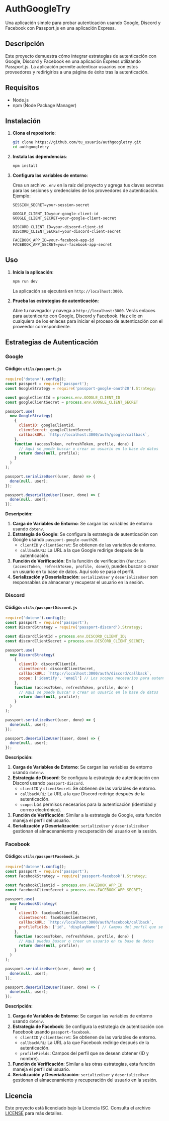 # AuthGoogleTry

Una aplicación simple para probar autenticación usando Google, Discord y Facebook con Passport.js en una aplicación Express.

## Descripción

Este proyecto demuestra cómo integrar estrategias de autenticación con Google, Discord y Facebook en una aplicación Express utilizando Passport.js. La aplicación permite autenticar usuarios con estos proveedores y redirigirlos a una página de éxito tras la autenticación.

## Requisitos

- Node.js
- npm (Node Package Manager)

## Instalación

1. **Clona el repositorio**:

   ```bash
   git clone https://github.com/tu_usuario/authgoogletry.git
   cd authgoogletry
   ```

2. **Instala las dependencias**:

   ```bash
   npm install
   ```

3. **Configura las variables de entorno**:

   Crea un archivo `.env` en la raíz del proyecto y agrega tus claves secretas para las sesiones y credenciales de los proveedores de autenticación. Ejemplo:

   ```env
   SESSION_SECRET=your-session-secret

   GOOGLE_CLIENT_ID=your-google-client-id
   GOOGLE_CLIENT_SECRET=your-google-client-secret

   DISCORD_CLIENT_ID=your-discord-client-id
   DISCORD_CLIENT_SECRET=your-discord-client-secret

   FACEBOOK_APP_ID=your-facebook-app-id
   FACEBOOK_APP_SECRET=your-facebook-app-secret
   ```

## Uso

1. **Inicia la aplicación**:

   ```bash
   npm run dev
   ```

   La aplicación se ejecutará en `http://localhost:3000`.

2. **Prueba las estrategias de autenticación**:

   Abre tu navegador y navega a `http://localhost:3000`. Verás enlaces para autenticarte con Google, Discord y Facebook. Haz clic en cualquiera de los enlaces para iniciar el proceso de autenticación con el proveedor correspondiente.

## Estrategias de Autenticación

### Google

#### Código: `utils/passport.js`

```javascript
require('dotenv').config();
const passport = require('passport'); 
const GoogleStrategy = require('passport-google-oauth20').Strategy; 

const googleClientId = process.env.GOOGLE_CLIENT_ID
const googleClientSecret = process.env.GOOGLE_CLIENT_SECRET 

passport.use( 
  new GoogleStrategy( 
    { 
      clientID: googleClientId, 
      clientSecret: googleClientSecret, 
      callbackURL: `http://localhost:3000/auth/google/callback`, 
    }, 
    function (accessToken, refreshToken, profile, done) { 
      // Aquí se puede buscar o crear un usuario en la base de datos
      return done(null, profile); 
    } 
  ) 
); 

passport.serializeUser((user, done) => { 
  done(null, user); 
}); 

passport.deserializeUser((user, done) => { 
  done(null, user);
}); 
```

**Descripción:**

1. **Carga de Variables de Entorno**: Se cargan las variables de entorno usando `dotenv`.
2. **Estrategia de Google**: Se configura la estrategia de autenticación con Google usando `passport-google-oauth20`.
   - `clientID` y `clientSecret`: Se obtienen de las variables de entorno.
   - `callbackURL`: La URL a la que Google redirige después de la autenticación.
3. **Función de Verificación**: En la función de verificación (`function (accessToken, refreshToken, profile, done)`), puedes buscar o crear un usuario en tu base de datos. Aquí solo se pasa el perfil.
4. **Serialización y Deserialización**: `serializeUser` y `deserializeUser` son responsables de almacenar y recuperar el usuario en la sesión.

### Discord

#### Código: `utils/passportDiscord.js`

```javascript
require('dotenv').config();
const passport = require('passport');
const DiscordStrategy = require('passport-discord').Strategy;

const discordClientId = process.env.DISCORD_CLIENT_ID;
const discordClientSecret = process.env.DISCORD_CLIENT_SECRET;

passport.use(
  new DiscordStrategy(
    {
      clientID: discordClientId,
      clientSecret: discordClientSecret,
      callbackURL: `http://localhost:3000/auth/discord/callback`,
      scope: ['identify', 'email'] // Los scopes necesarios para autenticar al usuario
    },
    function (accessToken, refreshToken, profile, done) {
      // Aquí se puede buscar o crear un usuario en la base de datos
      return done(null, profile);
    }
  )
);

passport.serializeUser((user, done) => {
  done(null, user);
});

passport.deserializeUser((user, done) => {
  done(null, user);
});
```

**Descripción:**

1. **Carga de Variables de Entorno**: Se cargan las variables de entorno usando `dotenv`.
2. **Estrategia de Discord**: Se configura la estrategia de autenticación con Discord usando `passport-discord`.
   - `clientID` y `clientSecret`: Se obtienen de las variables de entorno.
   - `callbackURL`: La URL a la que Discord redirige después de la autenticación.
   - `scope`: Los permisos necesarios para la autenticación (identidad y correo electrónico).
3. **Función de Verificación**: Similar a la estrategia de Google, esta función maneja el perfil del usuario.
4. **Serialización y Deserialización**: `serializeUser` y `deserializeUser` gestionan el almacenamiento y recuperación del usuario en la sesión.

### Facebook

#### Código: `utils/passportFacebook.js`

```javascript
require('dotenv').config();
const passport = require('passport');
const FacebookStrategy = require('passport-facebook').Strategy;

const facebookClientId = process.env.FACEBOOK_APP_ID
const facebookClientSecret = process.env.FACEBOOK_APP_SECRET;

passport.use(
  new FacebookStrategy(
    {
      clientID: facebookClientId,
      clientSecret: facebookClientSecret,
      callbackURL: `http://localhost:3000/auth/facebook/callback`,
      profileFields: ['id', 'displayName'] // Campos del perfil que se desean obtener
    },
    function (accessToken, refreshToken, profile, done) {
      // Aquí puedes buscar o crear un usuario en tu base de datos
      return done(null, profile);
    }
  )
);

passport.serializeUser((user, done) => {
  done(null, user);
});

passport.deserializeUser((user, done) => {
  done(null, user);
});
```

**Descripción:**

1. **Carga de Variables de Entorno**: Se cargan las variables de entorno usando `dotenv`.
2. **Estrategia de Facebook**: Se configura la estrategia de autenticación con Facebook usando `passport-facebook`.
   - `clientID` y `clientSecret`: Se obtienen de las variables de entorno.
   - `callbackURL`: La URL a la que Facebook redirige después de la autenticación.
   - `profileFields`: Campos del perfil que se desean obtener (ID y nombre).
3. **Función de Verificación**: Similar a las otras estrategias, esta función maneja el perfil del usuario.
4. **Serialización y Deserialización**: `serializeUser` y `deserializeUser` gestionan el almacenamiento y recuperación del usuario en la sesión.

## Licencia

Este proyecto está licenciado bajo la Licencia ISC. Consulta el archivo [LICENSE](LICENSE) para más detalles.
